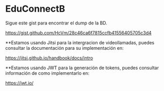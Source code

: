 # EduConnectB


Sigue este gist para encontrar el dump de la BD.

https://gist.github.com/HcVm/28c46ca6f7815ccfb41556405705c3d4

**Estamos usando Jitsi para la intergracion de videollamadas, puedes consultar la documentación para su implementación en:

https://jitsi.github.io/handbook/docs/intro

**Estamos usando JWT para la generación de tokens, puedes consultar información de como implementarlo en:

https://jwt.io/